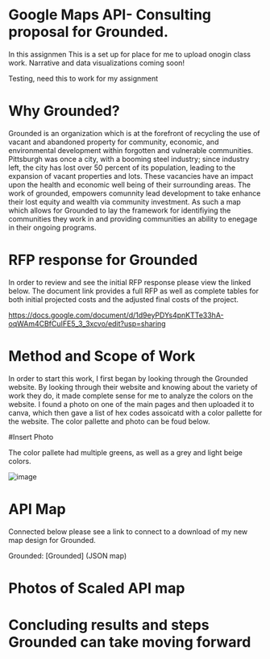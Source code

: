 # Google Maps API- Consulting proposal for Grounded. 

In this assignmen
This is a set up for place for me to upload onogin class work. Narrative and data visualizations coming soon!


Testing, need this to work for my assignment



# Why Grounded?
Grounded is an organization which is at the forefront of recycling the use of vacant and abandoned property for community, economic, and environmental development within forgotten and vulnerable communities. Pittsburgh was once a city, with a booming steel industry; since industry left, the city has lost over 50 percent of its population, leading to the expansion of vacant properties and lots. These vacancies have an impact upon the health and economic well being of their surrounding areas. The work of grounded, empowers comunnity lead development to take enhance their lost equity and wealth via community investment. As such a map which allows for Grounded to lay the framework for identifiying the communities they work in and providing communities an ability to enegage in their ongoing programs.


# RFP response for Grounded
In order to review and see the initial RFP response please view the linked below. The document link provides a full RFP as well as complete tables for both initial projected costs and the adjusted final costs of the project. 

https://docs.google.com/document/d/1d9eyPDYs4pnKTTe33hA-oqWAm4CBfCuIFE5_3_3xcvo/edit?usp=sharing


# Method and Scope of Work

In order to start this work, I first began by looking through the Grounded website. By looking through their website and knowing about the variety of work they do, it made complete sense for me to analyze the colors on the website. I found a photo on one of the main pages and then uploaded it to canva, which then gave a list of hex codes assoicatd with a color pallette for the website.  The color pallette and photo can be foud below. 

#Insert Photo

The color pallete had multiple greens, as well as a grey and light beige colors. 

![image](https://user-images.githubusercontent.com/123436415/228132490-2dcc79aa-d16e-4f21-8154-106dbbde23d2.png)




# API Map
Connected below please see a link to connect to a download of my new map design for Grounded. 

Grounded: [Grounded] (JSON map)






 
  



# Photos of Scaled API map 


# Concluding results and steps Grounded can take moving forward
